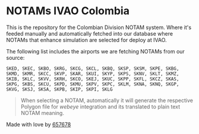 # NOTAMs IVAO Colombia

This is the repository for the Colombian Division NOTAM system. Where it's feeded manually and automatically fetched into our database where NOTAMs that enhance simulation are selected for deploy at IVAO.

The following list includes the airports we are fetching NOTAMs from our source:

```text
SKED, SKEC, SKBO, SKRG, SKCG, SKCL, SKBQ, SKSP, SKSM, SKPE, SKBG, SKMD, SKMR, SKCC, SKVP, SKAR, SKUI, SKYP, SKPS, SKNV, SKLT, SKMZ, SKIB, SKLC, SKVV, SKRH, SKCO, SKEJ, SKUC, SKPP, SKFL, SKCZ, SKAS, SKPG, SKBS, SKCU, SKPD, SKMU, SKPV, SKPC, SKLM, SKNA, SKNQ, SKGP, SKVG, SKSJ, SKSA, SKPB, SKIP, SKPI, SKLG
```

> When selecting a NOTAM, automatically it will generate the respective Polygon file for *webeye* integration and its translated to plain text NOTAM meaning.

Made with love by [657678](http://ivao.aero/Member.aspx?Id=657678)

